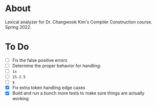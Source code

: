# About

Lexical analyzer for Dr. Changwook Kim's Compiler Construction course. Spring 2022.

# To Do
- [ ] Fix the false positive errors
- [ ] Determine the proper behavior for handling:
- [ ] `1x`
- [ ] `25.2.5`
- [ ] `$`
- [x] Fix extra token handling edge cases
- [x] Build and run a bunch more tests to make sure things are actually working
